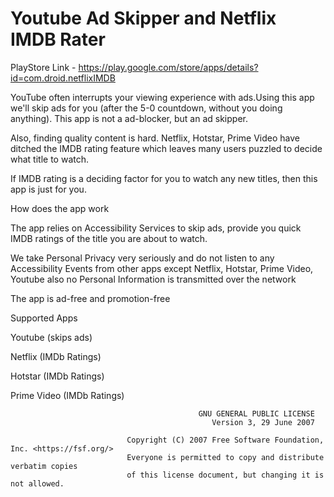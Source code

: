 # Youtube Ad Skipper and Netflix IMDB Rater

PlayStore Link - https://play.google.com/store/apps/details?id=com.droid.netflixIMDB

YouTube often interrupts your viewing experience with ads.Using this app we'll skip ads for you (after the 5-0 countdown, without you doing anything). This app is not a ad-blocker, but an ad skipper.

Also, finding quality content is hard. Netflix, Hotstar, Prime Video have ditched the IMDB rating feature which leaves many users puzzled to decide what title to watch.

If IMDB rating is a deciding factor for you to watch any new titles, then this app is just for you.

How does the app work

The app relies on Accessibility Services to skip ads, provide you quick IMDB ratings of the title you are about to watch. 

We take Personal Privacy very seriously and do not listen to any Accessibility Events from other apps except Netflix, Hotstar, Prime Video, Youtube also no Personal Information is transmitted over the network

The app is ad-free and promotion-free


Supported Apps

Youtube (skips ads)

Netflix (IMDb Ratings)

Hotstar (IMDb Ratings)

Prime Video (IMDb Ratings)






                                              GNU GENERAL PUBLIC LICENSE
                                                 Version 3, 29 June 2007

                              Copyright (C) 2007 Free Software Foundation, Inc. <https://fsf.org/>
                              Everyone is permitted to copy and distribute verbatim copies
                              of this license document, but changing it is not allowed.





